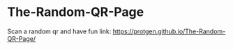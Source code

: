 # The-Random-QR-Page
Scan a random qr and have fun
link: https://protgen.github.io/The-Random-QR-Page/
